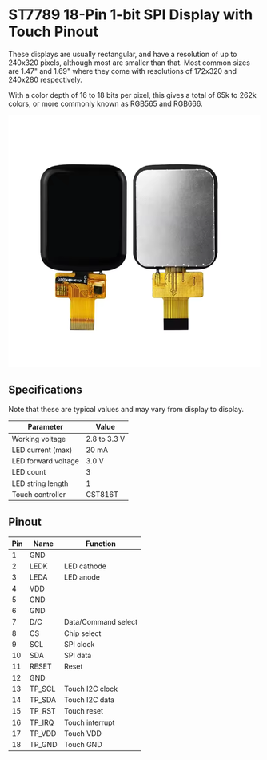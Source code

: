 # ST7789 18-Pin 1-bit SPI Display with Touch Pinout

These displays are usually rectangular, and have a resolution of up to 240x320 pixels, although most are smaller than that.
Most common sizes are 1.47" and 1.69" where they come with resolutions of 172x320 and 240x280 respectively.

With a color depth of 16 to 18 bits per pixel, this gives a total of 65k to 262k colors, or more commonly known as RGB565 and RGB666.

![st7789 display with touch](resources/st7789_18p_1spi.png)

## Specifications

Note that these are typical values and may vary from display to display.

| Parameter | Value |
|---|---|
| Working voltage | 2.8 to 3.3 V |
| LED current (max) | 20 mA | 
| LED forward voltage | 3.0 V |
| LED count | 3 |
| LED string length | 1 |
| Touch controller | CST816T |

## Pinout

| Pin | Name | Function |
|---|---|---|
| 1 | GND | |
| 2 | LEDK | LED cathode |
| 3 | LEDA | LED anode |
| 4 | VDD | |
| 5 | GND | |
| 6 | GND | |
| 7 | D/C | Data/Command select |
| 8 | CS | Chip select |
| 9 | SCL | SPI clock |
| 10 | SDA | SPI data |
| 11 | RESET | Reset |
| 12 | GND | |
| 13 | TP_SCL | Touch I2C clock |
| 14 | TP_SDA | Touch I2C data |
| 15 | TP_RST | Touch reset |
| 16 | TP_IRQ | Touch interrupt |
| 17 | TP_VDD | Touch VDD |
| 18 | TP_GND | Touch GND |

